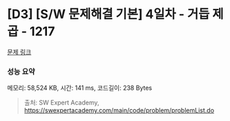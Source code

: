 # [D3] [S/W 문제해결 기본] 4일차 - 거듭 제곱 - 1217 

[문제 링크](https://swexpertacademy.com/main/code/problem/problemDetail.do?contestProbId=AV14dUIaAAUCFAYD) 

### 성능 요약

메모리: 58,524 KB, 시간: 141 ms, 코드길이: 238 Bytes



> 출처: SW Expert Academy, https://swexpertacademy.com/main/code/problem/problemList.do